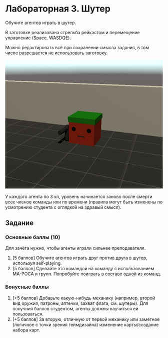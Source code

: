 # Лабораторная 3. Шутер

Обучите агентов играть в шутер.

В заготовке реализована стрельба рейкастом и перемещение управление (Space, WASDQE). 

Можно редактировать всё при сохранении смысла задания, в том числе разрешается не использовать заготовку.

![Environment demo](env_demo.png)

У каждого агента по 3 хп, уровень начинается заново после смерти всех членов команды или по времени (правила могут быть изменены по усмотрению студента с оглядкой на здравый смысл).

## Задание
### Основные баллы (10)
Для зачёта нужно, чтобы агенты играли сильнее преподавателя.
1. [5 баллов] Обучите агентов играть друг против друга в шутер, используя self-playing.
2. [5 баллов] Сделайте это командой на команду с использованием MA-POCA и групп. Попробуйте поиграть в составе одной из команд.

### Бонусные баллы
1. [+5 баллов] Добавьте какую-нибудь механику (например, второй вид оружия, патроны, аптечки, захват флага, см. шутеры). Для получния баллов студентом, агенты должны научиться ей пользоваться.
4. [+5 баллов] За вторую, отличную от первой механику или заметное (логичное с точки зрения геймдизайна) изменение карты/создание набора карт.